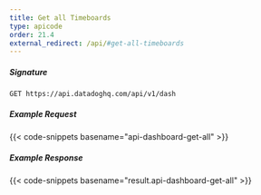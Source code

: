 ```yaml
---
title: Get all Timeboards
type: apicode
order: 21.4
external_redirect: /api/#get-all-timeboards
---
```


##### Signature
`GET https://api.datadoghq.com/api/v1/dash`
##### Example Request
{{< code-snippets basename="api-dashboard-get-all" >}}
##### Example Response
{{< code-snippets basename="result.api-dashboard-get-all" >}}